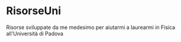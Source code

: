 # RisorseUni
Risorse sviluppate da me medesimo per aiutarmi a laurearmi in Fisica all'Università di Padova
